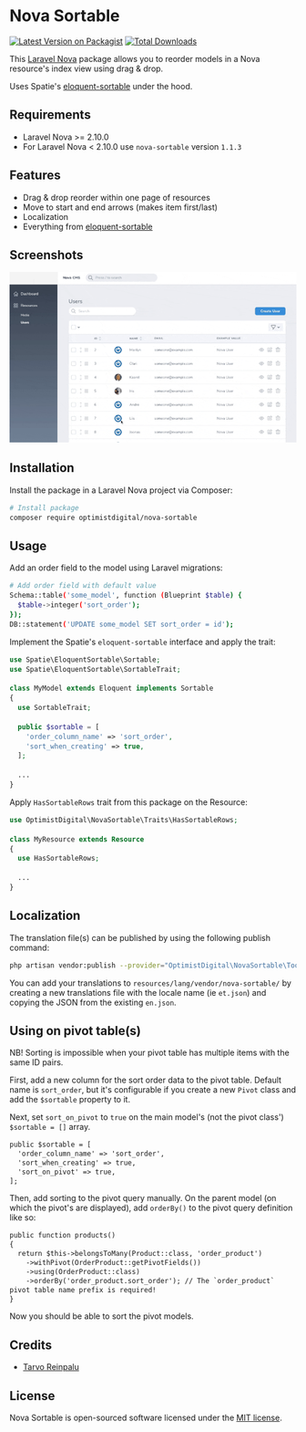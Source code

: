 # Nova Sortable

[![Latest Version on Packagist](https://img.shields.io/packagist/v/optimistdigital/nova-sortable.svg?style=flat-square)](https://packagist.org/packages/optimistdigital/nova-sortable)
[![Total Downloads](https://img.shields.io/packagist/dt/optimistdigital/nova-sortable.svg?style=flat-square)](https://packagist.org/packages/optimistdigital/nova-sortable)

This [Laravel Nova](https://nova.laravel.com) package allows you to reorder models in a Nova resource's index view using drag & drop.

Uses Spatie's [eloquent-sortable](https://github.com/spatie/eloquent-sortable) under the hood.

## Requirements

- Laravel Nova >= 2.10.0
- For Laravel Nova < 2.10.0 use `nova-sortable` version `1.1.3`

## Features

- Drag & drop reorder within one page of resources
- Move to start and end arrows (makes item first/last)
- Localization
- Everything from [eloquent-sortable](https://github.com/spatie/eloquent-sortable)

## Screenshots

![Sortable](./docs/sortable.gif)

## Installation

Install the package in a Laravel Nova project via Composer:

```bash
# Install package
composer require optimistdigital/nova-sortable
```

## Usage

Add an order field to the model using Laravel migrations:

```bash
# Add order field with default value
Schema::table('some_model', function (Blueprint $table) {
  $table->integer('sort_order');
});
DB::statement('UPDATE some_model SET sort_order = id');
```

Implement the Spatie's `eloquent-sortable` interface and apply the trait:

```php
use Spatie\EloquentSortable\Sortable;
use Spatie\EloquentSortable\SortableTrait;

class MyModel extends Eloquent implements Sortable
{
  use SortableTrait;

  public $sortable = [
    'order_column_name' => 'sort_order',
    'sort_when_creating' => true,
  ];

  ...
}
```

Apply `HasSortableRows` trait from this package on the Resource:

```php
use OptimistDigital\NovaSortable\Traits\HasSortableRows;

class MyResource extends Resource
{
  use HasSortableRows;

  ...
}
```

## Localization

The translation file(s) can be published by using the following publish command:

```bash
php artisan vendor:publish --provider="OptimistDigital\NovaSortable\ToolServiceProvider" --tag="translations"
```

You can add your translations to `resources/lang/vendor/nova-sortable/` by creating a new translations file with the locale name (ie `et.json`) and copying the JSON from the existing `en.json`.

## Using on pivot table(s)

NB! Sorting is impossible when your pivot table has multiple items with the same ID pairs.

First, add a new column for the sort order data to the pivot table. Default name is `sort_order`, but it's configurable if you create a new `Pivot` class and add the `$sortable` property to it.

Next, set `sort_on_pivot` to `true` on the main model's (not the pivot class') `$sortable = []` array.

```
public $sortable = [
  'order_column_name' => 'sort_order',
  'sort_when_creating' => true,
  'sort_on_pivot' => true,
];
```

Then, add sorting to the pivot query manually. On the parent model (on which the pivot's are displayed), add `orderBy()` to the pivot query definition like so:

```
public function products()
{
  return $this->belongsToMany(Product::class, 'order_product')
    ->withPivot(OrderProduct::getPivotFields())
    ->using(OrderProduct::class)
    ->orderBy('order_product.sort_order'); // The `order_product` pivot table name prefix is required!
}
```

Now you should be able to sort the pivot models.

## Credits

- [Tarvo Reinpalu](https://github.com/Tarpsvo)

## License

Nova Sortable is open-sourced software licensed under the [MIT license](LICENSE.md).
